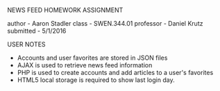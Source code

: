 NEWS FEED HOMEWORK ASSIGNMENT

author - Aaron Stadler
class - SWEN.344.01
professor - Daniel Krutz
submitted - 5/1/2016

USER NOTES
 - Accounts and user favorites are stored in JSON files
 - AJAX is used to retrieve news feed information
 - PHP is used to create accounts and add articles to a user's favorites
 - HTML5 local storage is required to show last login day.